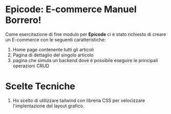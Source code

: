 # Epicode: E-commerce Manuel Borrero!

Come esercitazione di fine modulo per **Epicode** ci è stato richiesto di creare un E-commerce con le seguenti caratteristiche:

1) Home page contenente tutti gli articoli
2) Pagina di dettaglio del singolo articolo
3) pagina che simula un backend dove è possibile eseguire le principali operazioni CRUD

# Scelte Tecniche

1) Ho scelto di utilizzare tailwind con libreria CSS per velocizzare l'implentazione del layout grafico.

